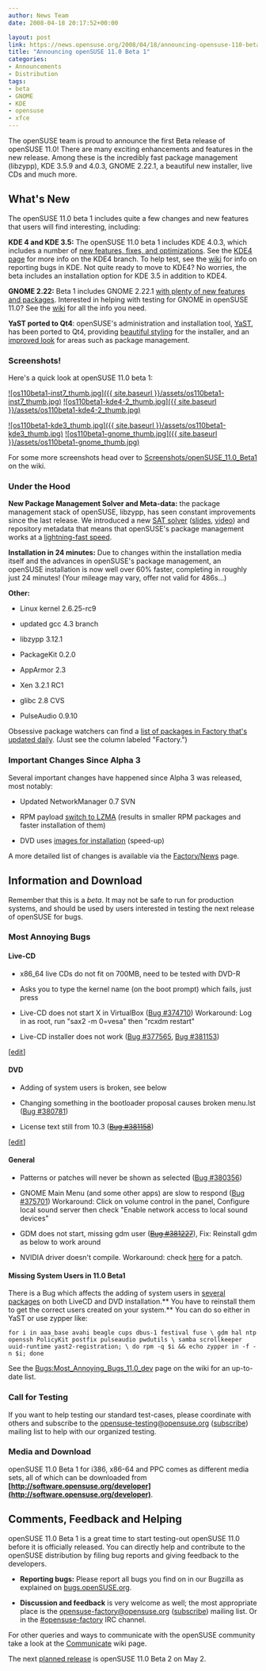 ```yaml
---
author: News Team
date: 2008-04-18 20:17:52+00:00

layout: post
link: https://news.opensuse.org/2008/04/18/announcing-opensuse-110-beta-1/
title: "Announcing openSUSE 11.0 Beta 1"
categories:
- Announcements
- Distribution
tags:
- beta
- GNOME
- KDE
- opensuse
- xfce
---
```

The openSUSE team is proud to announce the first Beta release of openSUSE 11.0! There are many exciting enhancements and features in the new release. Among these is the incredibly fast package management (libzypp), KDE 3.5.9 and 4.0.3, GNOME 2.22.1, a beautiful new installer, live CDs and much more.


## What's New





The openSUSE 11.0 beta 1 includes quite a few changes and new features that users will find interesting, including:

**KDE 4 and KDE 3.5:** The openSUSE 11.0 beta 1 includes KDE 4.0.3, which includes a number of [new features, fixes, and optimizations](http://www.kde.org/announcements/changelogs/changelog4_0_2to4_0_3.php). See the [KDE4 page](http://en.opensuse.org/KDE/KDE4) for more info on the KDE4 branch. To help test, see the [wiki](http://en.opensuse.org/Bugs:KDE) for info on reporting bugs in KDE.  Not quite ready to move to KDE4? No worries, the beta includes an installation option for KDE 3.5 in addition to KDE4.

**GNOME 2.22:** Beta 1 includes GNOME 2.22.1 [with plenty of new features and packages](http://library.gnome.org/misc/release-notes/2.22/). Interested in helping with testing for GNOME in openSUSE 11.0? See the [wiki](http://en.opensuse.org/GNOME/11.0/Testing) for all the info you need.

**YaST ported to Qt4**: openSUSE's administration and installation tool, [YaST](http://opensuse.org/YaST), has been ported to Qt4, providing [beautiful styling](http://jimmac.musichall.cz/log/?p=413) for the installer, and an [improved look](http://duncan.mac-vicar.com/blog/archives/304) for areas such as package management.


### Screenshots!





Here's a quick look at openSUSE 11.0 beta 1:


[![os110beta1-inst7_thumb.jpg]({{ site.baseurl }}/assets/os110beta1-inst7_thumb.jpg)](http://en.opensuse.org/Image:OS11.0beta1-inst7.png) [![os110beta1-kde4-2_thumb.jpg]({{ site.baseurl }}/assets/os110beta1-kde4-2_thumb.jpg)](http://en.opensuse.org/Image:OS11.0beta1-kde4-2.png)




[![os110beta1-kde3_thumb.jpg]({{ site.baseurl }}/assets/os110beta1-kde3_thumb.jpg)](http://en.opensuse.org/Image:OS11.0beta1-kde3.png) [![os110beta1-gnome_thumb.jpg]({{ site.baseurl }}/assets/os110beta1-gnome_thumb.jpg)](http://en.opensuse.org/Image:OS11.0beta1-gnome.png)




For some more screenshots head over to [Screenshots/openSUSE_11.0_Beta1](http://en.opensuse.org/Screenshots/openSUSE_11.0_Beta1) on the wiki.


<!-- more -->






### Under the Hood


**New Package Management Solver and Meta-data:** the package management stack of openSUSE, libzypp, has seen constant improvements since the last release. We introduced a new [SAT solver](http://www.fosdem.org/2008/schedule/events/opensuse_solver) ([slides](http://files.opensuse.org/opensuse/en/b/b9/Fosdem2008-solver.pdf), [video](http://tube.opensuse.org/fosdem08/fosdem08_day2_08_satsolver.ogg)) and repository metadata that means that openSUSE's package management works at a [lightning-fast speed](http://duncan.mac-vicar.com/blog/archives/296).

**Installation in 24 minutes:** Due to changes within the installation media itself and the advances in openSUSE's package management, an openSUSE installation is now well over 60% faster, completing in roughly just 24 minutes! (Your mileage may vary, offer not valid for 486s...)

**Other:**



	
  * Linux kernel 2.6.25-rc9

	
  * updated gcc 4.3 branch

	
  * libzypp 3.12.1

	
  * PackageKit 0.2.0

	
  * AppArmor 2.3

	
  * Xen 3.2.1 RC1

	
  * glibc 2.8 CVS

	
  * PulseAudio 0.9.10


Obsessive package watchers can find a [list of packages in Factory that's updated daily](http://distrowatch.com/table.php?distribution=suse). (Just see the column labeled "Factory.")


### Important Changes Since Alpha 3


Several important changes have happened since Alpha 3 was released, most notably:



	
  * Updated NetworkManager 0.7 SVN

	
  * RPM payload [switch to LZMA](http://opensuse.org/LZMA) (results in smaller RPM packages and faster installation of them)

	
  * DVD uses [images for installation](http://www.kdedevelopers.org/node/3385) (speed-up)


A more detailed list of changes is available via the [Factory/News](http://opensuse.org/Factory/News) page.




## Information and Download





Remember that this is a _beta_. It may not be safe to run for production systems, and should be used by users interested in testing the next release of openSUSE for bugs.


### Most Annoying Bugs




####  Live-CD





	
  * x86_64 live CDs do not fit on 700MB, need to be tested with DVD-R

	
  * Asks you to type the kernel name (on the boot prompt) which fails, just press _<return>_

	
  * Live-CD does not start X in VirtualBox ([Bug #374710](https://bugzilla.novell.com/show_bug.cgi?id=374710)) Workaround: Log in as root, run "sax2 -m 0=vesa" then "rcxdm restart"

	
  * Live-CD installer does not work ([Bug #377565](https://bugzilla.novell.com/show_bug.cgi?id=377565), [Bug #381153](https://bugzilla.novell.com/show_bug.cgi?id=381153))




[[edit](http://en.opensuse.org/index.php?title=Bugs:Most_Annoying_Bugs_11.0_dev&action=edit&section=3)]





####  DVD





	
  * Adding of system users is broken, see below

	
  * Changing something in the bootloader proposal causes broken menu.lst ([Bug #380781](https://bugzilla.novell.com/show_bug.cgi?id=380781))

	
  * License text still from 10.3 (<strike>[Bug #381158](https://bugzilla.novell.com/show_bug.cgi?id=381158)</strike>)




[[edit](http://en.opensuse.org/index.php?title=Bugs:Most_Annoying_Bugs_11.0_dev&action=edit&section=4)]





####  General





	
  * Patterns or patches will never be shown as selected ([Bug #380356](https://bugzilla.novell.com/show_bug.cgi?id=380356))

	
  * GNOME Main Menu (and some other apps) are slow to respond ([Bug #375701](https://bugzilla.novell.com/show_bug.cgi?id=375701)) Workaround: Click on volume control in the panel, Configure local sound server then check "Enable network access to local sound devices"

	
  * GDM does not start, missing gdm user (<strike>[Bug #381227](https://bugzilla.novell.com/show_bug.cgi?id=381227)</strike>), Fix: Reinstall gdm as below to work around

	
  * NVIDIA driver doesn't compile. Workaround: check [here](http://lists.opensuse.org/opensuse-kde/2008-03/msg00119.html) for a patch.




####  Missing System Users in 11.0 Beta1


There is a Bug which affects the adding of system users in [several packages](http://en.opensuse.org/Bugs:Most_Annoying_Bugs_11.0_dev#Missing_System_Users_in_11.0_Beta1) on both LiveCD and DVD installation.** You have to reinstall them to get the correct users created on your system.** You can do so either in YaST or use zypper like:

`for i in aaa_base avahi beagle cups dbus-1 festival fuse \
gdm hal ntp openssh PolicyKit postfix pulseaudio pwdutils \
samba scrollkeeper uuid-runtime yast2-registration; \
do rpm -q $i && echo zypper in -f -n $i; done`

See the [Bugs:Most_Annoying_Bugs_11.0_dev](http://en.opensuse.org/Bugs:Most_Annoying_Bugs_11.0_dev) page on the wiki for an up-to-date list.


### Call for Testing


If you want to help testing our standard test-cases, please coordinate with others and subscribe to the [opensuse-testing@opensuse.org](mailto:opensuse-testing@opensuse.org) ([subscribe](mailto:opensuse-testing+subscribe@opensuse.org)) mailing list to help with our organized testing.


### Media and Download


openSUSE 11.0 Beta 1 for i386, x86-64 and PPC comes as different media sets, all of which can be downloaded from **[http://software.opensuse.org/developer](http://software.opensuse.org/developer)**.


## Comments, Feedback and Helping





openSUSE 11.0 Beta 1 is a great time to start testing-out openSUSE 11.0 before it is officially released. You can directly help and contribute to the openSUSE distribution by filing bug reports and giving feedback to the developers.



	
  * **Reporting bugs:** Please report all bugs you find on in our Bugzilla as explained on [bugs.openSUSE.org](http://bugs.opensuse.org/).

	
  * **Discussion and feedback** is very welcome as well; the most appropriate place is the [opensuse-factory@opensuse.org](mailto:opensuse-factory@opensuse.org) ([subscribe](mailto:opensuse-factory+subscribe@opensuse.org)) mailing list. Or in the [#opensuse-factory](irc://irc.freenode.net/opensuse-factory) IRC channel.


For other queries and ways to communicate with the openSUSE community take a look at the [Communicate](http://opensuse.org/Communicate) wiki page.

The next [planned release](http://en.opensuse.org/Roadmap/11.0) is openSUSE 11.0 Beta 2 on May 2.		
